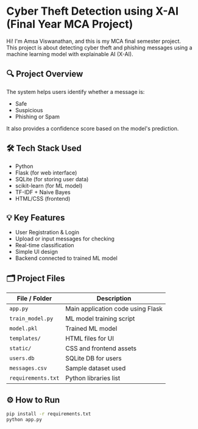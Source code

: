 # Cyber Theft Detection using X-AI (Final Year MCA Project)

Hi! I'm Amsa Viswanathan, and this is my MCA final semester project.  
This project is about detecting cyber theft and phishing messages using a machine learning model with explainable AI (X-AI).

## 🔍 Project Overview

The system helps users identify whether a message is:
- Safe  
- Suspicious  
- Phishing or Spam  

It also provides a confidence score based on the model's prediction.

## 🛠️ Tech Stack Used

- Python  
- Flask (for web interface)  
- SQLite (for storing user data)  
- scikit-learn (for ML model)  
- TF-IDF + Naive Bayes  
- HTML/CSS (frontend)

## 💡 Key Features

- User Registration & Login  
- Upload or input messages for checking  
- Real-time classification  
- Simple UI design  
- Backend connected to trained ML model

## 🗂️ Project Files

| File / Folder     | Description |
|-------------------|-------------|
| `app.py`          | Main application code using Flask |
| `train_model.py`  | ML model training script |
| `model.pkl`       | Trained ML model |
| `templates/`      | HTML files for UI |
| `static/`         | CSS and frontend assets |
| `users.db`        | SQLite DB for users |
| `messages.csv`    | Sample dataset used |
| `requirements.txt`| Python libraries list |

## ⚙️ How to Run

```bash
pip install -r requirements.txt
python app.py
